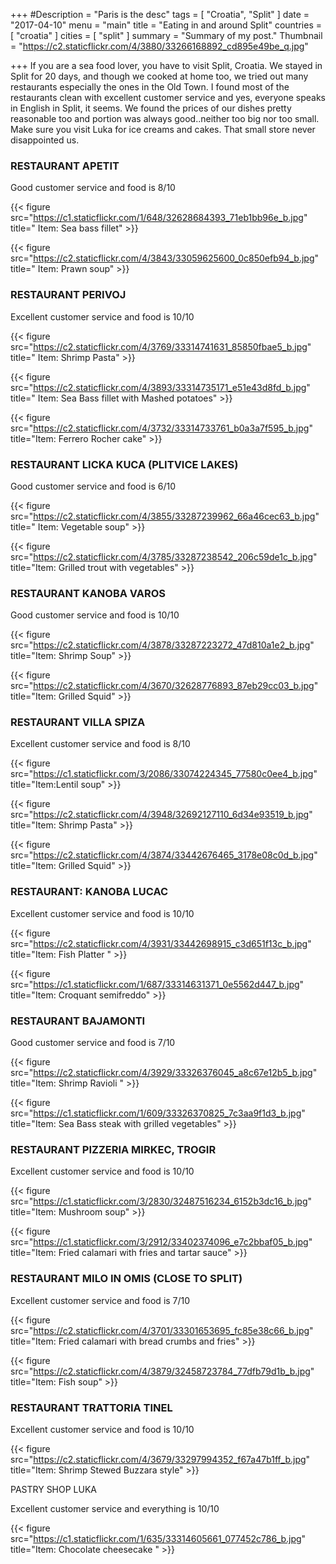 +++
#Description = "Paris is the desc"
tags = [ "Croatia", "Split" ]
date = "2017-04-10"
menu = "main"
title = "Eating in and around Split"
countries = [ "croatia" ]
cities = [ "split" ]
summary = "Summary of my post."
Thumbnail = "https://c2.staticflickr.com/4/3880/33266168892_cd895e49be_q.jpg"

+++
If you are a sea food lover, you have to visit Split, Croatia. We stayed in Split for 20 days, and though we cooked at home too, we tried out many restaurants especially the ones in the Old Town. I found most of the restaurants clean with excellent customer service and yes, everyone speaks in English in Split, it seems. We found the prices of our dishes pretty reasonable too and portion was always good..neither too big nor too small. Make sure you visit Luka for ice creams and cakes. That small store never disappointed us.

### RESTAURANT APETIT

Good customer service and food is 8/10

{{< figure src="https://c1.staticflickr.com/1/648/32628684393_71eb1bb96e_b.jpg" title=" Item: Sea bass fillet" >}}

{{< figure src="https://c2.staticflickr.com/4/3843/33059625600_0c850efb94_b.jpg" title=" Item: Prawn soup" >}}

### RESTAURANT PERIVOJ

Excellent customer service and food is 10/10

{{< figure src="https://c2.staticflickr.com/4/3769/33314741631_85850fbae5_b.jpg" title=" Item: Shrimp Pasta" >}}

{{< figure src="https://c2.staticflickr.com/4/3893/33314735171_e51e43d8fd_b.jpg" title=" Item: Sea Bass fillet with Mashed potatoes" >}}

{{< figure src="https://c2.staticflickr.com/4/3732/33314733761_b0a3a7f595_b.jpg" title="Item: Ferrero Rocher cake" >}}

### RESTAURANT LICKA KUCA (PLITVICE LAKES)

Good customer service and  food is 6/10

{{< figure src="https://c2.staticflickr.com/4/3855/33287239962_66a46cec63_b.jpg" title=" Item: Vegetable soup" >}}

{{< figure src="https://c2.staticflickr.com/4/3785/33287238542_206c59de1c_b.jpg" title="Item: Grilled trout with vegetables" >}}

### RESTAURANT KANOBA VAROS

Good customer service and  food is 10/10

{{< figure src="https://c2.staticflickr.com/4/3878/33287223272_47d810a1e2_b.jpg" title="Item: Shrimp Soup" >}}

{{< figure src="https://c2.staticflickr.com/4/3670/32628776893_87eb29cc03_b.jpg" title="Item: Grilled Squid" >}}

### RESTAURANT VILLA SPIZA

Excellent customer service and food is 8/10

{{< figure src="https://c1.staticflickr.com/3/2086/33074224345_77580c0ee4_b.jpg" title="Item:Lentil soup" >}}

{{< figure src="https://c2.staticflickr.com/4/3948/32692127110_6d34e93519_b.jpg" title="Item: Shrimp Pasta" >}}

{{< figure src="https://c2.staticflickr.com/4/3874/33442676465_3178e08c0d_b.jpg" title="Item: Grilled Squid" >}}

### RESTAURANT: KANOBA LUCAC

Excellent customer service and food is 10/10

{{< figure src="https://c2.staticflickr.com/4/3931/33442698915_c3d651f13c_b.jpg" title="Item: Fish Platter " >}}

{{< figure src="https://c1.staticflickr.com/1/687/33314631371_0e5562d447_b.jpg" title="Item: Croquant semifreddo" >}}

### RESTAURANT BAJAMONTI

Good customer service and food is 7/10

{{< figure src="https://c2.staticflickr.com/4/3929/33326376045_a8c67e12b5_b.jpg" title="Item: Shrimp Ravioli " >}}

{{< figure src="https://c1.staticflickr.com/1/609/33326370825_7c3aa9f1d3_b.jpg" title="Item: Sea Bass steak with grilled vegetables" >}}

### RESTAURANT PIZZERIA MIRKEC, TROGIR

Excellent customer service and food is 10/10

{{< figure src="https://c1.staticflickr.com/3/2830/32487516234_6152b3dc16_b.jpg" title="Item: Mushroom soup" >}}

{{< figure src="https://c1.staticflickr.com/3/2912/33402374096_e7c2bbaf05_b.jpg" title="Item: Fried calamari with fries and tartar sauce" >}}

### RESTAURANT MILO IN OMIS (CLOSE TO SPLIT)

Excellent customer service and food is 7/10

{{< figure src="https://c2.staticflickr.com/4/3701/33301653695_fc85e38c66_b.jpg" title="Item: Fried calamari with bread crumbs and fries" >}}

{{< figure src="https://c2.staticflickr.com/4/3879/32458723784_77dfb79d1b_b.jpg" title="Item: Fish soup" >}}

### RESTAURANT TRATTORIA TINEL

Excellent customer service and food is 10/10

{{< figure src="https://c2.staticflickr.com/4/3679/33297994352_f67a47b1ff_b.jpg" title="Item: Shrimp Stewed Buzzara style" >}}

PASTRY SHOP LUKA

Excellent customer service and everything is 10/10

{{< figure src="https://c1.staticflickr.com/1/635/33314605661_077452c786_b.jpg" title="Item: Chocolate cheesecake " >}}
